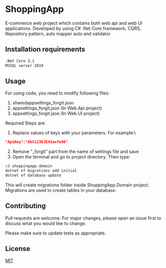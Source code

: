 # ShoppingApp

E-commerce web project which contains both web api and web UI applications. Developed by using C# .Net Core framework, CQRS, Repository pattern, auto mapper auto and validator

## Installation requirements

```bash
.Net Core 3.1
MSSQL server 2019
```

## Usage
For using code, you need to modify following files:

 1. sharedappsettings_forgit.json
 2. appsettings_forgit.json (In Web.Api project)
 3. appsettings_forgit.json (In Web.UI project)

Required Steps are:
 1. Replace values of keys with your parameters. For example:\
```json
"ApiKey":"AbC123KJE43avfe96"
```
 2. Remove "_forgit" part from the name of settings file and save
 3. Open the terminal and go to project directory. Then type:
```bash
cd shoppingapp.domain
dotnet ef migrations add initial
dotnet ef database update
```
This will create migrations folder inside ShoppingApp.Domain project. Migrations are used to create tables in your database. 

## Contributing
Pull requests are welcome. For major changes, please open an issue first to discuss what you would like to change.

Please make sure to update tests as appropriate.

## License
[MIT](https://choosealicense.com/licenses/mit/)
